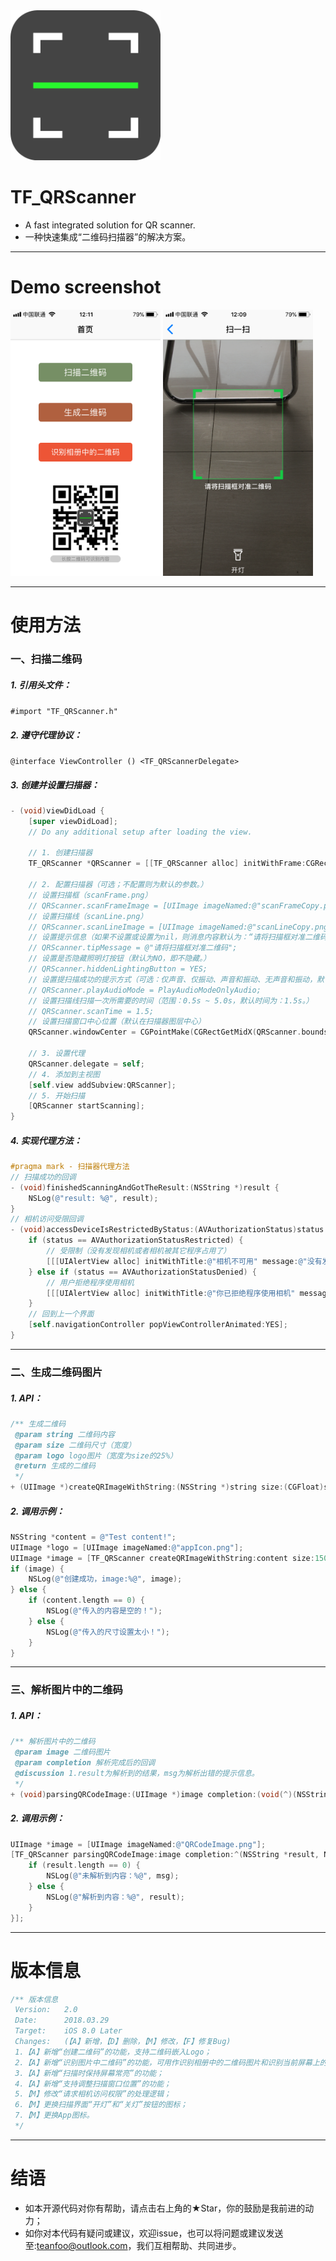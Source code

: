 <img src="https://raw.githubusercontent.com/teanfoo/TF_QRScanner/master/Images/AppIconRound.png" width="240" height="240">

# TF_QRScanner
* A fast integrated solution for QR scanner.
* 一种快速集成“二维码扫描器”的解决方案。

------------

# Demo screenshot
<img src="https://raw.githubusercontent.com/teanfoo/TF_QRScanner/master/Images/DemoImage1.png" width="240" height="426"> <img src="https://raw.githubusercontent.com/teanfoo/TF_QRScanner/master/Images/DemoImage2.png" width="240" height="426">

------------

# 使用方法
### 一、扫描二维码
##### 1. 引用头文件：
`#import "TF_QRScanner.h"`
##### 2. 遵守代理协议：
`@interface ViewController () <TF_QRScannerDelegate>`
##### 3. 创建并设置扫描器：
```objective-c
- (void)viewDidLoad {
    [super viewDidLoad];
    // Do any additional setup after loading the view.

    // 1. 创建扫描器
    TF_QRScanner *QRScanner = [[TF_QRScanner alloc] initWithFrame:CGRectMake(0, 64, self.view.frame.size.width, self.view.frame.size.height - 64)];

    // 2. 配置扫描器（可选；不配置则为默认的参数。）
    // 设置扫描框（scanFrame.png）
    // QRScanner.scanFrameImage = [UIImage imageNamed:@"scanFrameCopy.png"];
    // 设置扫描线（scanLine.png）
    // QRScanner.scanLineImage = [UIImage imageNamed:@"scanLineCopy.png"];
    // 设置提示信息（如果不设置或设置为nil，则消息内容默认为：“请将扫描框对准二维码”。）
    // QRScanner.tipMessage = @"请将扫描框对准二维码";
    // 设置是否隐藏照明灯按钮（默认为NO，即不隐藏。）
    // QRScanner.hiddenLightingButton = YES;
    // 设置提扫描成功的提示方式（可选：仅声音、仅振动、声音和振动、无声音和振动，默认是：仅声音。）
    // QRScanner.playAudioMode = PlayAudioModeOnlyAudio;
    // 设置扫描线扫描一次所需要的时间（范围：0.5s ~ 5.0s，默认时间为：1.5s。）
    // QRScanner.scanTime = 1.5;
    // 设置扫描窗口中心位置（默认在扫描器图层中心）
    QRScanner.windowCenter = CGPointMake(CGRectGetMidX(QRScanner.bounds), CGRectGetMidY(QRScanner.bounds) - 50);

    // 3. 设置代理
    QRScanner.delegate = self;
    // 4. 添加到主视图
    [self.view addSubview:QRScanner];
    // 5. 开始扫描
    [QRScanner startScanning];
}
```
##### 4. 实现代理方法：
```objective-c
#pragma mark - 扫描器代理方法
// 扫描成功的回调
- (void)finishedScanningAndGotTheResult:(NSString *)result {
    NSLog(@"result: %@", result);
}
// 相机访问受限回调
- (void)accessDeviceIsRestrictedByStatus:(AVAuthorizationStatus)status {
    if (status == AVAuthorizationStatusRestricted) {
        // 受限制（没有发现相机或者相机被其它程序占用了）
        [[[UIAlertView alloc] initWithTitle:@"相机不可用" message:@"没有发现相机或者相机被其它程序占用了" delegate:nil cancelButtonTitle:@"确定" otherButtonTitles:nil] show];
    } else if (status == AVAuthorizationStatusDenied) {
        // 用户拒绝程序使用相机
        [[[UIAlertView alloc] initWithTitle:@"你已拒绝程序使用相机" message:@"请在设备的\"设置-隐私-相机\"中允许访问相机。" delegate:nil cancelButtonTitle:@"确定" otherButtonTitles:nil] show];
    }
    // 回到上一个界面
    [self.navigationController popViewControllerAnimated:YES];
}
```
------------
### 二、生成二维码图片
##### 1. API：
```objective-c
/** 生成二维码
 @param string 二维码内容
 @param size 二维码尺寸（宽度）
 @param logo logo图片（宽度为size的25%）
 @return 生成的二维码
 */
+ (UIImage *)createQRImageWithString:(NSString *)string size:(CGFloat)size logo:(UIImage *)logo;
```
##### 2. 调用示例：
```objective-c
NSString *content = @"Test content!";
UIImage *logo = [UIImage imageNamed:@"appIcon.png"];
UIImage *image = [TF_QRScanner createQRImageWithString:content size:150 logo:logo];
if (image) {
    NSLog(@"创建成功，image:%@", image);
} else {
    if (content.length == 0) {
        NSLog(@"传入的内容是空的！");
    } else {
        NSLog(@"传入的尺寸设置太小！");
    }
}
```
------------
### 三、解析图片中的二维码
##### 1. API：
```objective-c
/** 解析图片中的二维码
 @param image 二维码图片
 @param completion 解析完成后的回调
 @discussion 1.result为解析到的结果，msg为解析出错的提示信息。
 */
+ (void)parsingQRCodeImage:(UIImage *)image completion:(void(^)(NSString *result, NSString *msg))completion;
```
##### 2. 调用示例：
```objective-c
UIImage *image = [UIImage imageNamed:@"QRCodeImage.png"];
[TF_QRScanner parsingQRCodeImage:image completion:^(NSString *result, NSString *msg) {
    if (result.length == 0) {
        NSLog(@"未解析到内容：%@", msg);
    } else {
        NSLog(@"解析到内容：%@", result);
    }
}];
```
------------
# 版本信息
```objective-c
/** 版本信息
 Version:   2.0
 Date:      2018.03.29
 Target:    iOS 8.0 Later
 Changes:   (【A】新增，【D】删除，【M】修改，【F】修复Bug)
 1.【A】新增“创建二维码”的功能，支持二维码嵌入Logo；
 2.【A】新增“识别图片中二维码”的功能，可用作识别相册中的二维码图片和识别当前屏幕上的二维码图片等；
 3.【A】新增“扫描时保持屏幕常亮”的功能；
 4.【A】新增“支持调整扫描窗口位置”的功能；
 5.【M】修改“请求相机访问权限”的处理逻辑；
 6.【M】更换扫描界面“开灯”和“关灯”按钮的图标；
 7.【M】更换App图标。
 */
```
------------
# 结语
* 如本开源代码对你有帮助，请点击右上角的★Star，你的鼓励是我前进的动力；
* 如你对本代码有疑问或建议，欢迎issue，也可以将问题或建议发送至:teanfoo@outlook.com，我们互相帮助、共同进步。